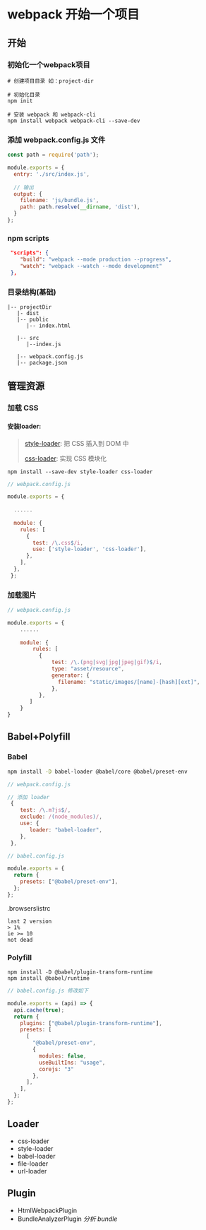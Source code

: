 # webpack 开始一个项目

## 开始

### 初始化一个webpack项目

```shell
# 创建项目目录 如：project-dir

# 初始化目录
npm init

# 安装 webpack 和 webpack-cli
npm install webpack webpack-cli --save-dev
```



### 添加 webpack.config.js 文件

```js
const path = require('path');

module.exports = {
  entry: './src/index.js',
    
  // 输出
  output: {
    filename: 'js/bundle.js',
    path: path.resolve(__dirname, 'dist'),
  }
};
```

### npm scripts

```json
 "scripts": {
    "build": "webpack --mode production --progress",
    "watch": "webpack --watch --mode development"
 },
```



### 目录结构(基础)

```
|-- projectDir
   |- dist
   |-- public
  	  |-- index.html
  	 
   |-- src
      |--index.js
     
   |-- webpack.config.js
   |-- package.json
```



## 管理资源

### 加载 CSS 

#### 安装loader: 

>    [style-loader](https://webpack.docschina.org/loaders/style-loader): 把 CSS 插入到 DOM 中
>
>    [css-loader](https://webpack.docschina.org/loaders/css-loader): 实现 CSS 模块化

```shell
npm install --save-dev style-loader css-loader
```

```js
// webpack.config.js 

module.exports = {
     
  ......
  
  module: {
    rules: [
      {
        test: /\.css$/i,
        use: ['style-loader', 'css-loader'],
      },
    ],
  },
 };
```



### 加载图片

```js
// webpack.config.js

module.exports = {
    ......
    
    module: {
        rules: [
          {
        	  test: /\.(png|svg|jpg|jpeg|gif)$/i,
        	  type: "asset/resource",
        	  generator: {
          	    filename: "static/images/[name]-[hash][ext]",
        	  },
          },
       ]
    }
}
```



## Babel+Polyfill

### Babel

```bash
npm install -D babel-loader @babel/core @babel/preset-env
```

```js
// webpack.config.js

// 添加 loader
 {
    test: /\.m?js$/,
    exclude: /(node_modules)/,
    use: {
       loader: "babel-loader",
    },
 },

```

```js
// babel.config.js

module.exports = {
  return {
    presets: ["@babel/preset-env"],
  };
};
```



.browserslistrc

```
last 2 version
> 1%
ie >= 10
not dead
```



### Polyfill

```shell
npm install -D @babel/plugin-transform-runtime
npm install @babel/runtime
```

```js
// babel.config.js 修改如下

module.exports = (api) => {
  api.cache(true);
  return {
    plugins: ["@babel/plugin-transform-runtime"],
    presets: [
      [
        "@babel/preset-env",
        {
          modules: false,
          useBuiltIns: "usage",
          corejs: "3"
        },
      ],
    ],
  };
};
```





## Loader

-   css-loader
-   style-loader
-   babel-loader
-   file-loader
-   url-loader



## Plugin

-   HtmlWebpackPlugin
-   BundleAnalyzerPlugin *分析 bundle*


